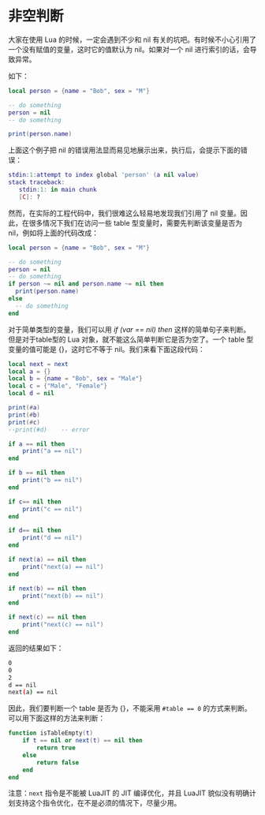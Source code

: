 # 非空判断

大家在使用 Lua 的时候，一定会遇到不少和 nil 有关的坑吧。有时候不小心引用了一个没有赋值的变量，这时它的值默认为 nil。如果对一个 nil 进行索引的话，会导致异常。

如下：

```lua
local person = {name = "Bob", sex = "M"}

-- do something
person = nil
-- do something

print(person.name)
```

上面这个例子把 nil 的错误用法显而易见地展示出来，执行后，会提示下面的错误：

```lua
stdin:1:attempt to index global 'person' (a nil value)
stack traceback:
   stdin:1: in main chunk
   [C]: ?
```

然而，在实际的工程代码中，我们很难这么轻易地发现我们引用了 nil 变量。因此，在很多情况下我们在访问一些 table 型变量时，需要先判断该变量是否为 nil，例如将上面的代码改成：

```lua
local person = {name = "Bob", sex = "M"}

-- do something
person = nil
-- do something
if person ~= nil and person.name ~= nil then
  print(person.name)
else
  -- do something
end
```

对于简单类型的变量，我们可以用 *if (var == nil) then* 这样的简单句子来判断。但是对于table型的 Lua 对象，就不能这么简单判断它是否为空了。一个 table 型变量的值可能是 {}，这时它不等于 nil。我们来看下面这段代码：

```lua
local next = next
local a = {}
local b = {name = "Bob", sex = "Male"}
local c = {"Male", "Female"}
local d = nil

print(#a)
print(#b)
print(#c)
--print(#d)    -- error

if a == nil then
	print("a == nil")
end

if b == nil then
	print("b == nil")
end

if c== nil then
	print("c == nil")
end

if d== nil then
	print("d == nil")
end

if next(a) == nil then
	print("next(a) == nil")
end

if next(b) == nil then
	print("next(b) == nil")
end

if next(c) == nil then
	print("next(c) == nil")
end
```

返回的结果如下：

```bash
0
0
2
d == nil
next(a) == nil
```

因此，我们要判断一个 table 是否为 {}，不能采用 `#table == 0` 的方式来判断。可以用下面这样的方法来判断：

```lua
function isTableEmpty(t)
	if t == nil or next(t) == nil then
		return true
	else
		return false
	end
end
```

注意：`next` 指令是不能被 LuaJIT 的 JIT 编译优化，并且 LuaJIT 貌似没有明确计划支持这个指令优化，在不是必须的情况下，尽量少用。
